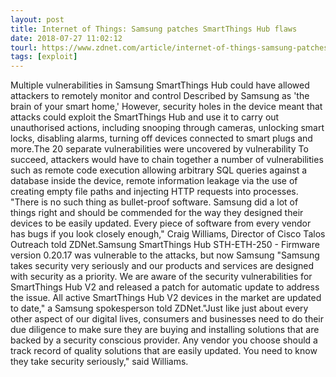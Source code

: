 ```yaml
---
layout: post
title: Internet of Things: Samsung patches SmartThings Hub flaws
date: 2018-07-27 11:02:12
tourl: https://www.zdnet.com/article/internet-of-things-samsung-patches-smartthings-hub-flaws/
tags: [exploit]
---
```

Multiple vulnerabilities in Samsung SmartThings Hub could have allowed attackers to remotely monitor and control Described by Samsung as 'the brain of your smart home,' However, security holes in the device meant that attacks could exploit the SmartThings Hub and use it to carry out unauthorised actions, including snooping through cameras, unlocking smart locks, disabling alarms, turning off devices connected to smart plugs and more.The 20 separate vulnerabilities were uncovered by vulnerability To succeed, attackers would have to chain together a number of vulnerabilities such as remote code execution allowing arbitrary SQL queries against a database inside the device, remote information leakage via the use of creating empty file paths and injecting HTTP requests into processes. "There is no such thing as bullet-proof software. Samsung did a lot of things right and should be commended for the way they designed their devices to be easily updated. Every piece of software from every vendor has bugs if you look closely enough," Craig Williams, Director of Cisco Talos Outreach told ZDNet.Samsung SmartThings Hub STH-ETH-250 - Firmware version 0.20.17 was vulnerable to the attacks, but now Samsung "Samsung takes security very seriously and our products and services are designed with security as a priority. We are aware of the security vulnerabilities for SmartThings Hub V2 and released a patch for automatic update to address the issue. All active SmartThings Hub V2 devices in the market are updated to date," a Samsung spokesperson told ZDNet."Just like just about every other aspect of our digital lives, consumers and businesses need to do their due diligence to make sure they are buying and installing solutions that are backed by a security conscious provider. Any vendor you choose should a track record of quality solutions that are easily updated. You need to know they take security seriously," said Williams.